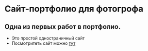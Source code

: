 # Сайт-портфолио для фотогрофа
## Одна из первых работ в портфолио.
- Это простой одностраничный сайт
- Посмотритеть сайт можно [тут](https://navielon.github.io/photographer_p/)
